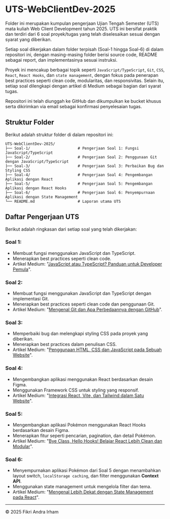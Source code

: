 # UTS-WebClientDev-2025

Folder ini merupakan kumpulan pengerjaan Ujian Tengah Semester (UTS) mata kuliah Web Client Development tahun 2025. UTS ini bersifat praktik dan terdiri dari 6 soal proyek/tugas yang telah diselesaikan sesuai dengan syarat yang diberikan. 

Setiap soal dikerjakan dalam folder terpisah (Soal-1 hingga Soal-6) di dalam repositori ini, dengan masing-masing folder berisi source code, README sebagai report, dan implementasinya sesuai instruksi.

Proyek ini mencakup berbagai topik seperti `JavaScript/TypeScript`, `Git`, `CSS`, `React`, `React Hooks`, dan `state management`, dengan fokus pada penerapan best practices seperti clean code, modularitas, dan responsivitas. Selain itu, setiap soal dilengkapi dengan artikel di Medium sebagai bagian dari syarat tugas.

Repositori ini telah diunggah ke GitHub dan dikumpulkan ke bucket khusus serta dikirimkan via email sebagai konfirmasi penyelesaian tugas.

## Struktur Folder
Berikut adalah struktur folder di dalam repositori ini:

```
UTS-WebClientDev-2025/
├── Soal-1/                     # Pengerjaan Soal 1: Fungsi JavaScript/TypeScript
├── Soal-2/                     # Pengerjaan Soal 2: Penggunaan Git dengan JavaScript/TypeScript
├── Soal-3/                     # Pengerjaan Soal 3: Perbaikan Bug dan Styling CSS
├── Soal-4/                     # Pengerjaan Soal 4: Pengembangan Aplikasi dengan React
├── Soal-5/                     # Pengerjaan Soal 5: Pengembangan Aplikasi dengan React Hooks
├── Soal-6/                     # Pengerjaan Soal 6: Penyempurnaan Aplikasi dengan State Management
└── README.md                   # Laporan utama UTS
```

## Daftar Pengerjaan UTS
Berikut adalah ringkasan dari setiap soal yang telah dikerjakan:

### Soal 1:

- Membuat fungsi menggunakan JavaScript dan TypeScript.
- Menerapkan best practices seperti clean code.
- Artikel Medium: "[JavaScript atau TypeScript? Panduan untuk Developer Pemula](https://medium.com/@fikri.andrhm/javascript-atau-typescript-panduan-untuk-developer-pemula-5b23c6fe1289)".

### Soal 2:

- Membuat fungsi menggunakan JavaScript dan TypeScript dengan implementasi Git.
- Menerapkan best practices seperti clean code dan penggunaan Git.
- Artikel Medium: "[Mengenal Git dan Apa Perbedaannya dengan GitHub](https://medium.com/@fikri.andrhm/mengenal-git-dan-apa-perbedaannya-dengan-github-bcb72922077c)".

### Soal 3:

- Memperbaiki bug dan melengkapi styling CSS pada proyek yang diberikan.
- Menerapkan best practices dalam penulisan CSS.
- Artikel Medium: "[Penggunaan HTML, CSS dan JavaScript pada Sebuah Website](https://medium.com/@fikri.andrhm/penggunaan-html-css-javascript-dalam-membuat-website-f754553618ab)".

### Soal 4:

- Mengembangkan aplikasi menggunakan React berdasarkan desain Figma.
- Menggunakan Framework CSS untuk styling yang responsif.
- Artikel Medium: "[Integrasi React, Vite, dan Tailwind dalam Satu Website](https://medium.com/@fikri.andrhm/integrasi-react-vite-dan-tailwind-dalam-satu-website-ae51dac832d6)".


### Soal 5:

- Mengembangkan aplikasi Pokémon menggunakan React Hooks berdasarkan desain Figma.
- Menerapkan fitur seperti pencarian, pagination, dan detail Pokémon.
- Artikel Medium: "[Bye Class, Hello Hooks! Belajar React Lebih Clean dan Modular](https://medium.com/@fikri.andrhm/bye-class-hello-hooks-belajar-react-lebih-clean-dan-modular-465db12945f5)".


### Soal 6:

- Menyempurnakan aplikasi Pokémon dari Soal 5 dengan menambahkan layout switch, `localStorage caching`, dan filter menggunakan **Context API**.
- Menggunakan state management untuk mengelola filter dan tema.
- Artikel Medium: "[Mengenal Lebih Dekat dengan State Management pada React](https://medium.com/@fikri.andrhm/mengenal-lebih-dekat-dengan-state-management-pada-react-7e4b685271de)".

---
© 2025 Fikri Andra Irham
